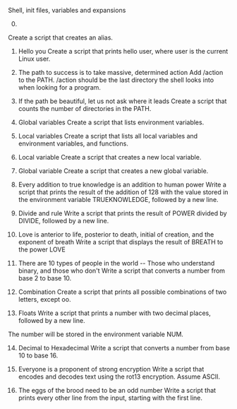 Shell, init files, variables and expansions

0. <o>
Create a script that creates an alias.

1. Hello you
Create a script that prints hello user, where user is the current Linux user.

2. The path to success is to take massive, determined action
Add /action to the PATH. /action should be the last directory the shell looks into when looking for a program.

3. If the path be beautiful, let us not ask where it leads
Create a script that counts the number of directories in the PATH.

4. Global variables
Create a script that lists environment variables.

5. Local variables
Create a script that lists all local variables and environment variables, and functions.

6. Local variable
Create a script that creates a new local variable.

7. Global variable
Create a script that creates a new global variable.

8. Every addition to true knowledge is an addition to human power
Write a script that prints the result of the addition of 128 with the value stored in the environment variable TRUEKNOWLEDGE, followed by a new line.

9. Divide and rule
Write a script that prints the result of POWER divided by DIVIDE, followed by a new line.

10. Love is anterior to life, posterior to death, initial of creation, and the exponent of breath
Write a script that displays the result of BREATH to the power LOVE

11. There are 10 types of people in the world -- Those who understand binary, and those who don't
Write a script that converts a number from base 2 to base 10.

12. Combination
Create a script that prints all possible combinations of two letters, except oo.

13. Floats
Write a script that prints a number with two decimal places, followed by a new line.

The number will be stored in the environment variable NUM.

14. Decimal to Hexadecimal
Write a script that converts a number from base 10 to base 16.

16. Everyone is a proponent of strong encryption
Write a script that encodes and decodes text using the rot13 encryption. Assume ASCII.

17. The eggs of the brood need to be an odd number
Write a script that prints every other line from the input, starting with the first line.
